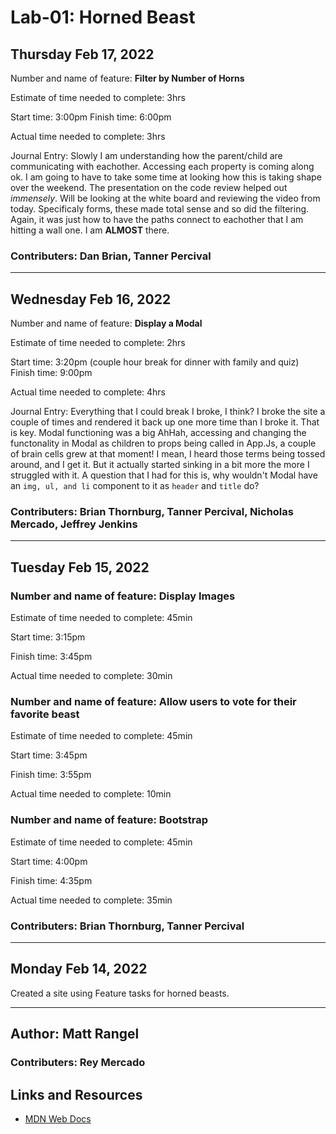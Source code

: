 # Lab-01: Horned Beast

## Thursday Feb 17, 2022

Number and name of feature: **Filter by Number of Horns**

Estimate of time needed to complete: 3hrs

Start time: 3:00pm
Finish time: 6:00pm

Actual time needed to complete: 3hrs

Journal Entry: Slowly I am understanding how the parent/child are communicating with eachother. Accessing each property is coming along ok. I am going to have to take some time at looking how this is taking shape over the weekend. The presentation on the code review helped out *immensely*. Will be looking at the white board and reviewing the video from today.
Specificaly forms, these made total sense and so did the filtering. Again, it was just how to have the paths connect to eachother that I am hitting a wall one. I am **ALMOST** there.

### Contributers: Dan Brian, Tanner Percival

------------------------------

## Wednesday Feb 16, 2022

Number and name of feature: **Display a Modal**

Estimate of time needed to complete: 2hrs

Start time: 3:20pm
(couple hour break for dinner with family and quiz)
Finish time: 9:00pm

Actual time needed to complete: 4hrs

Journal Entry: Everything that I could break I broke, I think? I broke the site a couple of times and rendered it back up one more time than I broke it. That is key.
Modal functioning was a big AhHah, accessing and changing the functonality in Modal as children to props being called in App.Js, a couple of brain cells grew at that moment! I mean, I heard those terms being tossed around, and I get it. But it actually started sinking in a bit more the more I struggled with it.
A question that I had for this is, why wouldn't Modal have an `img, ul, and li` component to it as `header` and `title` do?

### Contributers: Brian Thornburg, Tanner Percival, Nicholas Mercado, Jeffrey Jenkins

----------------------

## Tuesday Feb 15, 2022

### Number and name of feature: **Display Images**

Estimate of time needed to complete: 45min

Start time: 3:15pm

Finish time: 3:45pm

Actual time needed to complete: 30min

### Number and name of feature: **Allow users to vote for their favorite beast**

Estimate of time needed to complete: 45min

Start time: 3:45pm

Finish time: 3:55pm

Actual time needed to complete: 10min

### Number and name of feature: **Bootstrap**

Estimate of time needed to complete: 45min

Start time: 4:00pm

Finish time: 4:35pm

Actual time needed to complete: 35min

### Contributers: Brian Thornburg, Tanner Percival

----------------------

## Monday Feb 14, 2022

Created a site using Feature tasks for horned beasts.

----------------------

## Author: Matt Rangel

### Contributers: Rey Mercado

## Links and Resources

* [MDN Web Docs](https://developer.mozilla.org/en-US/docs/Web/JavaScript)
